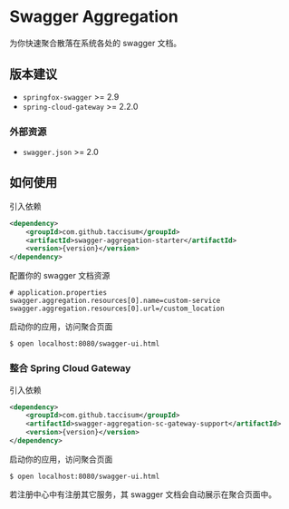 # Swagger Aggregation

为你快速聚合散落在系统各处的 swagger 文档。

## 版本建议

- `springfox-swagger` >= 2.9
- `spring-cloud-gateway` >= 2.2.0

### 外部资源

- `swagger.json` >= 2.0

## 如何使用

引入依赖

```xml
<dependency>
    <groupId>com.github.taccisum</groupId>
    <artifactId>swagger-aggregation-starter</artifactId>
    <version>{version}</version>
</dependency>
```

配置你的 swagger 文档资源

```properties
# application.properties
swagger.aggregation.resources[0].name=custom-service
swagger.aggregation.resources[0].url=/custom_location
```

启动你的应用，访问聚合页面

    $ open localhost:8080/swagger-ui.html

### 整合 Spring Cloud Gateway

引入依赖

```xml
<dependency>
    <groupId>com.github.taccisum</groupId>
    <artifactId>swagger-aggregation-sc-gateway-support</artifactId>
    <version>{version}</version>
</dependency>
```

启动你的应用，访问聚合页面

    $ open localhost:8080/swagger-ui.html

若注册中心中有注册其它服务，其 swagger 文档会自动展示在聚合页面中。





